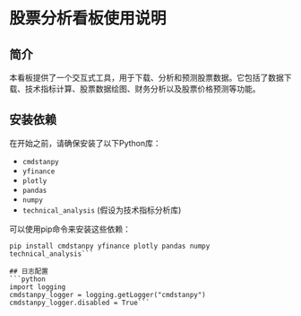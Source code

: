 # 股票分析看板使用说明

## 简介
本看板提供了一个交互式工具，用于下载、分析和预测股票数据。它包括了数据下载、技术指标计算、股票数据绘图、财务分析以及股票价格预测等功能。

## 安装依赖
在开始之前，请确保安装了以下Python库：
- `cmdstanpy`
- `yfinance`
- `plotly`
- `pandas`
- `numpy`
- `technical_analysis` (假设为技术指标分析库)

可以使用pip命令来安装这些依赖：
```shell
pip install cmdstanpy yfinance plotly pandas numpy technical_analysis```

## 日志配置
```python
import logging
cmdstanpy_logger = logging.getLogger("cmdstanpy")
cmdstanpy_logger.disabled = True```
